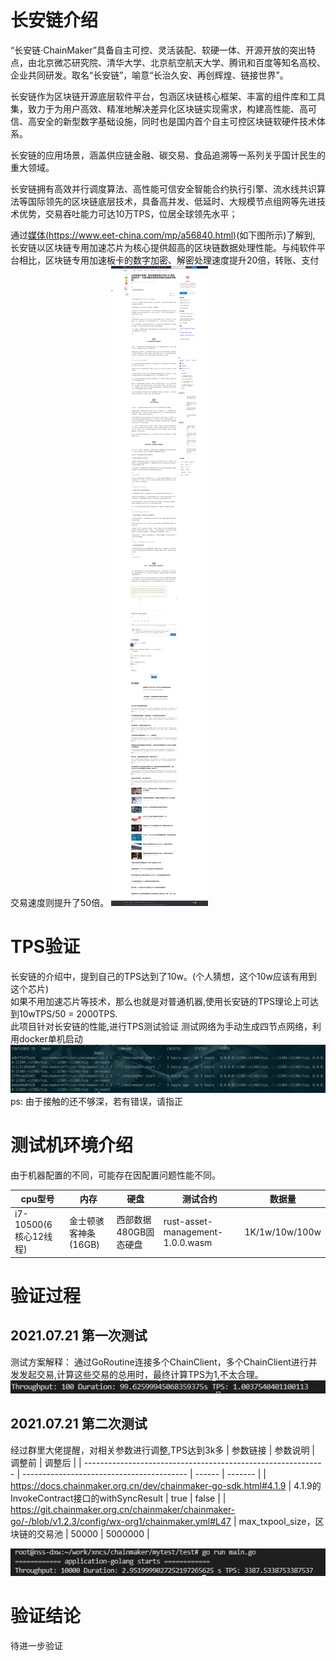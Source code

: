 # 长安链介绍
“长安链·ChainMaker”具备自主可控、灵活装配、软硬一体、开源开放的突出特点，由北京微芯研究院、清华大学、北京航空航天大学、腾讯和百度等知名高校、企业共同研发。取名“长安链”，喻意“长治久安、再创辉煌、链接世界”。

长安链作为区块链开源底层软件平台，包涵区块链核心框架、丰富的组件库和工具集，致力于为用户高效、精准地解决差异化区块链实现需求，构建高性能、高可信、高安全的新型数字基础设施，同时也是国内首个自主可控区块链软硬件技术体系。

长安链的应用场景，涵盖供应链金融、碳交易、食品追溯等一系列关乎国计民生的重大领域。

长安链拥有高效并行调度算法、高性能可信安全智能合约执行引擎、流水线共识算法等国际领先的区块链底层技术，具备高并发、低延时、大规模节点组网等先进技术优势，交易吞吐能力可达10万TPS，位居全球领先水平；

通过[媒体(https://www.eet-china.com/mp/a56840.html)](https://www.eet-china.com/mp/a56840.html)(如下图所示)了解到, 长安链以区块链专用加速芯片为核心提供超高的区块链数据处理性能。与纯软件平台相比，区块链专用加速板卡的数字加密、解密处理速度提升20倍，转账、支付交易速度则提升了50倍。
![媒体说明](./images/2021-07-21_002.png)
# TPS验证
长安链的介绍中，提到自己的TPS达到了10w。(个人猜想，这个10w应该有用到这个芯片)<br/>
如果不用加速芯片等技术，那么也就是对普通机器,使用长安链的TPS理论上可达到10wTPS/50 = 2000TPS.
<br/>
此项目针对长安链的性能,进行TPS测试验证
测试网络为手动生成四节点网络，利用docker单机启动<br/>
![网络截图](./images/2021-07-21_18-31-49.png)
ps: 由于接触的还不够深，若有错误，请指正<br/>

# 测试机环境介绍
由于机器配置的不同，可能存在因配置问题性能不同。<br/>

| cpu型号               | 内存                 | 硬盘                  | 测试合约                         | 数据量         |
| --------------------- | -------------------- | --------------------- | -------------------------------- | -------------- |
| i7-10500(6核心12线程) | 金士顿骇客神条(16GB) | 西部数据480GB固态硬盘 | rust-asset-management-1.0.0.wasm | 1K/1w/10w/100w |


# 验证过程
## 2021.07.21 第一次测试
测试方案解释：
通过GoRoutine连接多个ChainClient，多个ChainClient进行并发发起交易,计算这些交易的总用时，最终计算TPS为1,不太合理。<br/>
![TPS 为 1](./images/20210721_001.png)
## 2021.07.21 第二次测试
经过群里大佬提醒，对相关参数进行调整,TPS达到3k多
| 参数链接                                                     | 参数说明                                  | 调整前 | 调整后  |
| ------------------------------------------------------------ | ----------------------------------------- | ------ | ------- |
| https://docs.chainmaker.org.cn/dev/chainmaker-go-sdk.html#4.1.9 | 4.1.9的InvokeContract接口的withSyncResult | true   | false   |
| https://git.chainmaker.org.cn/chainmaker/chainmaker-go/-/blob/v1.2.3/config/wx-org1/chainmaker.yml#L47 | max_txpool_size，区块链的交易池           | 50000  | 5000000 |

![TPS 3K](./images/2021-07-21_12-55-03.png)


# 验证结论
待进一步验证
